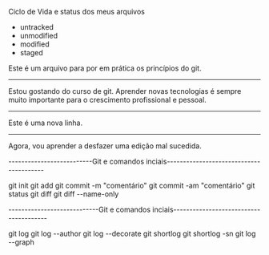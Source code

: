 Ciclo de Vida e status dos meus arquivos

- untracked
- unmodified
- modified
- staged

Este é um arquivo para por em prática os princípios do git.

------------------------------------------------------------------

Estou gostando do curso de git.
Aprender novas tecnologias é sempre muito importante para o crescimento profissional e pessoal.

------------------------------------------------------------------

Este é uma nova linha.

------------------------------------------------------------------

Agora, vou aprender a desfazer uma edição mal sucedida.

--------------------------Git e comandos inciais----------------------------------------

git init
git add
git commit -m "comentário"
git commit -am "comentário"
git status
git diff
git diff --name-only


----------------------------Git e comandos inciais---------------------------------------

git log
git log --author
git log --decorate
git shortlog
git shortlog -sn
git log --graph



